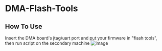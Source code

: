 # DMA-Flash-Tools
## How To Use
Insert the DMA board's jtag/uart port and put your firmware in "flash tools", then run script on the secondary machine
![image](https://private-user-images.githubusercontent.com/155318836/337146533-dc46de01-4af4-45e2-9826-746bbf851658.png?jwt=eyJhbGciOiJIUzI1NiIsInR5cCI6IkpXVCJ9.eyJpc3MiOiJnaXRodWIuY29tIiwiYXVkIjoicmF3LmdpdGh1YnVzZXJjb250ZW50LmNvbSIsImtleSI6ImtleTUiLCJleHAiOjE3MjIzNDg4ODYsIm5iZiI6MTcyMjM0ODU4NiwicGF0aCI6Ii8xNTUzMTg4MzYvMzM3MTQ2NTMzLWRjNDZkZTAxLTRhZjQtNDVlMi05ODI2LTc0NmJiZjg1MTY1OC5wbmc_WC1BbXotQWxnb3JpdGhtPUFXUzQtSE1BQy1TSEEyNTYmWC1BbXotQ3JlZGVudGlhbD1BS0lBVkNPRFlMU0E1M1BRSzRaQSUyRjIwMjQwNzMwJTJGdXMtZWFzdC0xJTJGczMlMkZhd3M0X3JlcXVlc3QmWC1BbXotRGF0ZT0yMDI0MDczMFQxNDA5NDZaJlgtQW16LUV4cGlyZXM9MzAwJlgtQW16LVNpZ25hdHVyZT04YjA4OGU2NmQyZTc3NTNhMGQ1MTJiOGVmYTIzYmRhYTc0ZmQ1MWY4NjNmOWVmYWVjM2Q1NzNjNzczYTAzNTg2JlgtQW16LVNpZ25lZEhlYWRlcnM9aG9zdCZhY3Rvcl9pZD0wJmtleV9pZD0wJnJlcG9faWQ9MCJ9.i0nZ02YZocgZvFvcfY8kuTtcmqAbTYUe649DcMd-P1E)








